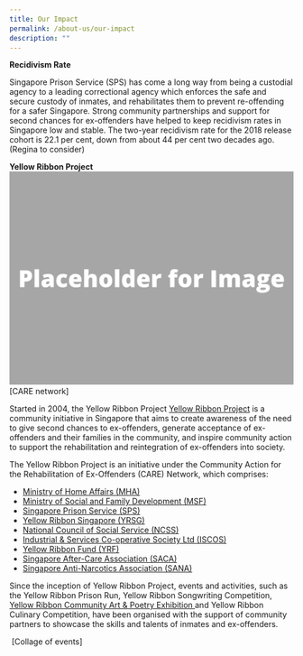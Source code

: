 ```yaml
---
title: Our Impact
permalink: /about-us/our-impact
description: ""
---
```

**Recidivism Rate**

Singapore Prison Service (SPS) has come a long way from being a custodial agency to a leading correctional agency which enforces the safe and secure custody of inmates, and rehabilitates them to prevent re-offending for a safer Singapore. Strong community partnerships and support for second chances for ex-offenders have helped to keep recidivism rates in Singapore low and stable. The two-year recidivism rate for the 2018 release cohort is 22.1 per cent, down from about 44 per cent two decades ago.
(Regina to consider)


**Yellow Ribbon Project** <br>
![](/images/Placeholder%20for%20Image.png)
[CARE network]

Started in 2004, the Yellow Ribbon Project [Yellow Ribbon Project](https://www.yellowribbon.gov.sg/community-engagement/yellow-ribbon-project) is a community initiative in Singapore that aims to create awareness of the need to give second chances to ex-offenders, generate acceptance of ex-offenders and their families in the community, and inspire community action to support the rehabilitation and reintegration of ex-offenders into society. 

The Yellow Ribbon Project is an initiative under the Community Action for the Rehabilitation of Ex-Offenders (CARE) Network, which comprises:
* [Ministry of Home Affairs (MHA) ](https://www.mha.gov.sg/)
* [Ministry of Social and Family Development (MSF)](https://www.msf.gov.sg/) 
* [Singapore Prison Service (SPS)](www.sps.gov.sg)
* [Yellow Ribbon Singapore (YRSG)](https://www.yellowribbon.gov.sg/)
* [National Council of Social Service (NCSS)](https://www.ncss.gov.sg/)
* [Industrial & Services Co-operative Society Ltd (ISCOS) ](https://www.iscos.org.sg/)
* [Yellow Ribbon Fund (YRF) ](https://www.yellowribbon.gov.sg/yellow-ribbon-fund)
* [Singapore After-Care Association (SACA) ](https://www.saca.org.sg/)
* [Singapore Anti-Narcotics Association (SANA)](https://www.sana.org.sg/)

Since the inception of Yellow Ribbon Project, events and activities, such as the Yellow Ribbon Prison Run, Yellow Ribbon Songwriting Competition, [Yellow Ribbon Community Art & Poetry Exhibition ](https://www.yellowribbonart.sg/) and Yellow Ribbon Culinary Competition, have been organised with the support of community partners to showcase the skills and talents of inmates and ex-offenders. 
 
 ![]()
 [Collage of events]